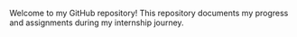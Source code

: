 Welcome to my GitHub repository! This repository documents my progress and assignments during my internship journey.
